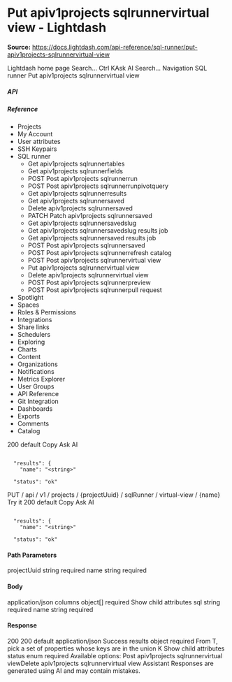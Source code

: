 # Put apiv1projects sqlrunnervirtual view - Lightdash

**Source:** https://docs.lightdash.com/api-reference/sql-runner/put-apiv1projects-sqlrunnervirtual-view

Lightdash home page
Search...
Ctrl KAsk AI
Search...
Navigation
SQL runner
Put apiv1projects sqlrunnervirtual view
##### API


##### Reference
  * Projects
  * My Account
  * User attributes
  * SSH Keypairs
  * SQL runner
    * Get apiv1projects sqlrunnertables
    * Get apiv1projects sqlrunnerfields
    * POST
Post apiv1projects sqlrunnerrun
    * POST
Post apiv1projects sqlrunnerrunpivotquery
    * Get apiv1projects sqlrunnerresults
    * Get apiv1projects sqlrunnersaved
    * Delete apiv1projects sqlrunnersaved
    * PATCH
Patch apiv1projects sqlrunnersaved
    * Get apiv1projects sqlrunnersavedslug
    * Get apiv1projects sqlrunnersavedslug results job
    * Get apiv1projects sqlrunnersaved results job
    * POST
Post apiv1projects sqlrunnersaved
    * POST
Post apiv1projects sqlrunnerrefresh catalog
    * POST
Post apiv1projects sqlrunnervirtual view
    * Put apiv1projects sqlrunnervirtual view
    * Delete apiv1projects sqlrunnervirtual view
    * POST
Post apiv1projects sqlrunnerpreview
    * POST
Post apiv1projects sqlrunnerpull request
  * Spotlight
  * Spaces
  * Roles & Permissions
  * Integrations
  * Share links
  * Schedulers
  * Exploring
  * Charts
  * Content
  * Organizations
  * Notifications
  * Metrics Explorer
  * User Groups
  * API Reference
  * Git Integration
  * Dashboards
  * Exports
  * Comments
  * Catalog


200
default
Copy
Ask AI
```

  "results": {
    "name": "<string>"

  "status": "ok"

```

PUT
/
api
/
v1
/
projects
/
{projectUuid}
/
sqlRunner
/
virtual-view
/
{name}
Try it
200
default
Copy
Ask AI
```

  "results": {
    "name": "<string>"

  "status": "ok"

```

#### Path Parameters
projectUuid
string
required
name
string
required
#### Body
application/json
columns
object[]
required
Show child attributes
sql
string
required
name
string
required
#### Response
200
200 default
application/json
Success
results
object
required
From T, pick a set of properties whose keys are in the union K
Show child attributes
status
enum<string>
required
Available options: 
Post apiv1projects sqlrunnervirtual viewDelete apiv1projects sqlrunnervirtual view
Assistant
Responses are generated using AI and may contain mistakes.


